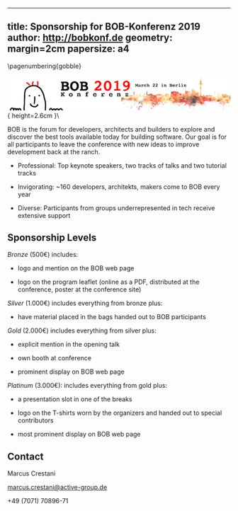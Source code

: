 	
---
title: Sponsorship for BOB-Konferenz 2019
author: http://bobkonf.de
geometry: margin=2cm
papersize: a4
---
[comment]: <> (pandoc -o bob-sponsoring-en.pdf bob-sponsoring-en.md)

\pagenumbering{gobble}

![Active Group GmbH](../images/bob_head-2019-date-en.png){ height=2.6cm }\

BOB is the forum for developers, architects and builders to explore
and discover the best tools available today for building software. Our
goal is for all participants to leave the conference with new ideas to
improve development back at the ranch.

- Professional: Top keynote speakers, two tracks of talks and two
  tutorial tracks

- Invigorating: ~160 developers, architekts, makers come to BOB every year

- Diverse: Participants from groups underrepresented in tech receive
  extensive support

## Sponsorship Levels

*Bronze* (500€)  includes:

- logo and mention on the BOB web page

- logo on the program leaflet (online as a PDF, distributed at the
  conference, poster at the conference site)

*Silver* (1.000€) includes everything from bronze plus:

- have material placed in the bags handed out to BOB participants

*Gold*  (2.000€) includes everything from silver plus:

- explicit mention in the opening talk

- own booth at conference

- prominent display on BOB web page

*Platinum* (3.000€): includes everything from gold plus:

- a presentation slot in one of the breaks

- logo on the T-shirts worn by the organizers and handed out to
  special contributors

- most prominent display on BOB web page

## Contact

Marcus Crestani

marcus.crestani@active-group.de

+49 (7071) 70896-71
